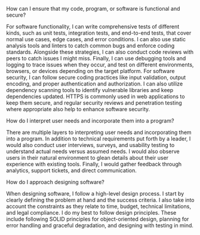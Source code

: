 How can I ensure that my code, program, or software is functional and secure?

For software functionality, I can write comprehensive tests of different kinds, such as unit tests, integration tests, and end-to-end tests, that cover normal use cases, edge cases, and error conditions. I can also use static analysis tools and linters to catch common bugs and enforce coding standards. Alongside these strategies, I can also conduct code reviews with peers to catch issues I might miss. Finally, I can use debugging tools and logging to trace issues when they occur, and test on different environments, browsers, or devices depending on the target platform. For software security, I can follow secure coding practices like input validation, output encoding, and proper authentication and authorization. I can also utilize dependency scanning tools to identify vulnerable libraries and keep dependencies updated. HTTPS is commonly used in web applications to keep them secure, and regular security reviews and penetration testing where appropriate also help to enhance software security. 

How do I interpret user needs and incorporate them into a program?

There are multiple layers to interpreting user needs and incorporating them into a program. In addition to technical requirements put forth by a leader, I would also conduct user interviews, surveys, and usability testing to understand actual needs versus assumed needs. I would also observe users in their natural environment to glean details about their user experience with existing tools. Finally, I would gather feedback through analytics, support tickets, and direct communication.

How do I approach designing software?

When designing software, I follow a high-level design process. I start by clearly defining the problem at hand and the success criteria. I also take into account the constraints as they relate to time, budget, technical limitations, and legal compliance. I do my best to follow design principles. These include following SOLID principles for object-oriented design, planning for error handling and graceful degradation, and designing with testing in mind.
